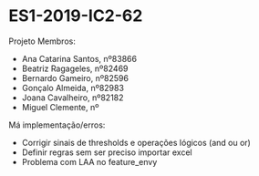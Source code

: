 # ES1-2019-IC2-62
Projeto
Membros:
- Ana Catarina Santos, nº83866
- Beatriz Ragageles, nº82469
- Bernardo Gameiro, nº82596
- Gonçalo Almeida, nº82983
- Joana Cavalheiro, nº82182
- Miguel Clemente, nº

Má implementação/erros:
- Corrigir sinais de thresholds e operações lógicos (and ou or)
- Definir regras sem ser preciso importar excel 
- Problema com LAA no feature_envy
